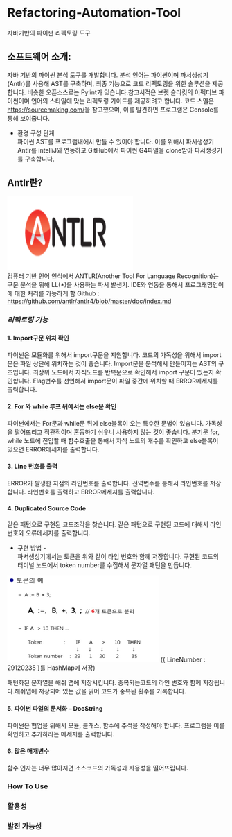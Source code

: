 # Refactoring-Automation-Tool
자바기반의 파이썬 리펙토링 도구                                

## 소프트웨어 소개: <br/>
자바 기반의 파이썬 분석 도구를 개발합니다. 
분석 언어는 파이썬이며 파서생성기(Antlr)를 사용해 AST를 구축하며, 최종 기능으로 코드 리펙토링을 위한 솔루션을 제공합니다. 
비슷한 오픈소스로는 Pylint가 있습니다.참고서적은 브렛 슬라킷의 이펙티브 파이썬이며 언어의 스타일에 맞는 리펙토링 가이드를 제공하려고 합니다. 
코드 스멜은 <a>https://sourcemaking.com/</a>을 참고했으며, 이를 발견하면 프로그램은 Console를 통해 보여줍니다.

-	환경 구성 단계</br>
파이썬 AST를 프로그램내에서 만들 수 있어야 합니다. 이를 위해서 파서생성기 Antlr를 intelliJ와 연동하고 GitHub에서 
파이썬 G4파일을 clone받아 파서생성기를 구축합니다. 

## Antlr란?
<img src="./img/4.png" width="290" height="170"><br/>
컴퓨터 기반 언어 인식에서 ANTLR(Another Tool For Language Recognition)는 구문 분석을 위해 LL(*)을 사용하는 파서 발생기.
IDE와 연동을 통해서 프로그래밍언어에 대한 처리를 가능하게 함
Github : https://github.com/antlr/antlr4/blob/master/doc/index.md

### *리펙토링 기능*<br/>

#### 1. Import구문 위치 확인<br/>
파이썬은 모듈화를 위해서 import구문을 지원합니다. 코드의 가독성을 위해서 import문은 파일 상단에 위치하는 것이 좋습니다. Import문을 분석해서 만들어지는 AST의 구조입니다. 최상위 노드에서 자식노드를 반복문으로 확인해서 import 구문이 있는지 확인합니다. Flag변수를 선언해서 import문이 파일 중간에 위치할 때 ERROR메세지를 출력합니다. 

#### 2. For 와 while 루프 뒤에서는 else문 확인<br/>
파이썬에서는 For문과 while문 뒤에 else블록이 오는 특수한 문법이 있습니다. 가독성을 떨어뜨리고 직관적이며 혼동하기 쉬우니 사용하지 않는 것이 좋습니다.
분기문 for, while 노드에 진입할 때 함수호출을 통해서 자식 노드의 개수를 확인하고 else블록이 있으면 ERROR메세지를 출력합니다. 

#### 3. Line 번호를 출력<br/>
ERROR가 발생한 지점의 라인번호를 출력합니다. 전역변수를 통해서 라인번호를 저장합니다. 라인번호를 출력하고 ERROR메세지를 출력합니다.
  
#### 4. Duplicated Source Code<br/>
같은 패턴으로 구현된 코드조각을 찾습니다. 같은 패턴으로 구현된 코드에 대해서 라인번호와 오류메세지를 출력합니다. <br/>
- 구현 방법 - <br/>
파서생성기에서는 토큰을 위와 같이 타입 번호와 함께 저장합니다. 구현된 코드의 터미널 노드에서 token number를 수집해서 문자열 패턴을 만듭니다. 
<img src="./img/3.png" width="350" height="200">
({ LineNumber : 29120235 }를 HashMap에 저장)

패턴화된 문자열을 해쉬 맵에 저장시킵니다. 중복되는코드의 라인 번호와 함께 저장됩니다.해쉬맵에 저장되어 있는 값을 읽어 코드가 중복된 횟수를 기록합니다.

#### 5. 파이썬 파일의 문서화 – DocString</br>
파이썬은 협업을 위해서 모듈, 클래스, 함수에 주석을 작성해야 합니다. 프로그램을 이를 확인하고 추가하라는 메세지를 출력합니다. 

#### 6. 많은 매개변수 </br>
함수 인자는 너무 많아지면 소스코드의 가독성과 사용성을 떨어뜨립니다. 

### How To Use </br>

### 활용성 </br>

### 발전 가능성 </br>
